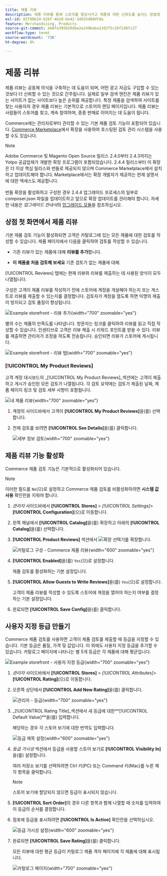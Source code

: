 ```yaml
---
title: 제품 리뷰
description: 제품 리뷰를 통해 스토어를 향상시키고 제품에 대한 신뢰도를 높이는 방법에 대해 알아보십시오.
exl-id: 82f96b24-626f-4b2d-be42-3d655d08dfda
feature: Merchandising, Products
source-git-commit: eb0fe395020dbe2e2496aba13d2f5c2bf2d0fc27
workflow-type: tm+mt
source-wordcount: '736'
ht-degree: 0%

---
```


# 제품 리뷰

제품 리뷰는 공동체 의식을 구축하는 데 도움이 되며, 어떤 광고 자금도 구입할 수 있는 것보다 더 신뢰할 수 있는 것으로 간주됩니다. 실제로 일부 검색 엔진은 제품 리뷰가 있는 사이트가 없는 사이트보다 높은 순위를 제공합니다. 특정 제품을 검색하여 사이트를 찾는 사용자의 경우 제품 리뷰는 기본적으로 스토어의 랜딩 페이지입니다. 제품 리뷰는 사람들이 스토어를 찾고, 계속 참여하며, 종종 판매로 이어지는 데 도움이 됩니다.

Commerce에는 관리자로부터 관리할 수 있는 기본 제품 검토 기능이 포함되어 있습니다. [Commerce Marketplace](../getting-started/commerce-marketplace.md)에서 확장을 사용하여 호스팅된 검토 관리 시스템을 사용할 수도 있습니다.

>[!NOTE]
>
>Adobe Commerce 및 Magento Open Source 릴리스 2.4.0부터 2.4.3까지는 Yotpo 공급업체가 개발한 확장 프로그램이 포함되었습니다. 2.4.4 릴리스부터 이 확장은 더 이상 핵심 릴리스와 번들로 제공되지 않으며 Commerce Marketplace에서 설치하고 업데이트해야 합니다. Marketplace에서는 확장 개발자가 제공하는 현재 설명서에 대한 액세스도 제공합니다.
><br><br>
>번들 확장을 활성화하고 구성한 경우 2.4.4 업그레이드 프로세스의 일부로 composer.json 파일을 업데이트하고 앞으로 확장 업데이트를 관리해야 합니다. 자세한 내용은 _업그레이드 안내서_&#x200B;의 [업그레이드 모듈](https://experienceleague.adobe.com/docs/commerce-operations/upgrade-guide/modules/upgrade.html)을 참조하십시오.

## 상점 첫 화면에서 제품 리뷰

기본 제품 검토 기능이 활성화되면 고객은 카탈로그에 있는 모든 제품에 대한 검토를 작성할 수 있습니다. 제품 페이지에서 다음을 클릭하여 검토를 작성할 수 있습니다.

- 기존 리뷰가 있는 제품에 대해 **리뷰를 추가**&#x200B;합니다.

- **이 제품을 처음 검토해 보세요** 기존 검토가 없는 제품에 대해.

[!UICONTROL Reviews] 탭에는 현재 리뷰와 리뷰를 제출하는 데 사용된 양식이 모두 나열됩니다.

구성은 고객이 제품 리뷰를 작성하기 전에 스토어에 계정을 개설해야 하는지 또는 게스트로 리뷰를 제출할 수 있는지를 결정합니다. 검토자가 계정을 열도록 하면 익명의 제출이 방지되고 검토 품질이 향상됩니다.

![Example storefront - 리뷰 추가](./assets/storefront-review-this-product.png){width="700" zoomable="yes"}

별의 수는 제품의 만족도를 나타냅니다. 방문자는 링크를 클릭하여 리뷰를 읽고 직접 작성할 수 있습니다. 인센티브로 고객은 리뷰 제출 시 리워드 포인트를 받을 수 있다. 리뷰를 제출하면 관리자가 조정을 하도록 전송됩니다. 승인되면 리뷰가 스토어에 게시됩니다.

![Example storefront - 리뷰 탭](./assets/storefront-reviews-tab.png){width="700" zoomable="yes"}

### [!UICONTROL My Product Reviews]

고객 계정 대시보드의 _[!UICONTROL My Product Reviews]_섹션에는 고객이 제출하고 게시가 승인된 모든 검토가 나열됩니다. 각 검토 요약에는 검토가 제출된 날짜, 제품 페이지 링크 및 검토 세부 사항이 포함됩니다.

![내 제품 리뷰](./assets/account-dashboard-my-product-reviews.png){width="700" zoomable="yes"}

1. 계정의 사이드바에서 고객이 **[!UICONTROL My Product Reviews]**&#x200B;을(를) 선택합니다.

1. 전체 검토를 보려면 **[!UICONTROL See Details]**&#x200B;을(를) 클릭합니다.

   ![세부 정보 검토](./assets/account-dashboard-my-product-reviews-details.png){width="700" zoomable="yes"}

## 제품 리뷰 기능 활성화

Commerce 제품 검토 기능은 기본적으로 활성화되어 있습니다.

>[!NOTE]
>
>이러한 필드를 `No`(으)로 설정하고 Commerce 제품 검토를 비활성화하려면 **시스템 값 사용** 확인란을 지워야 합니다.

1. _관리자_ 사이드바에서 **[!UICONTROL Stores]** > _[!UICONTROL Settings]_>**[!UICONTROL Configuration]**(으)로 이동합니다.

1. 왼쪽 패널에서 **[!UICONTROL Catalog]**&#x200B;을(를) 확장하고 아래의 **[!UICONTROL Catalog]**&#x200B;을(를) 선택합니다.

1. **[!UICONTROL Product Reviews]** 섹션에서 ![확장 선택기](../assets/icon-display-expand.png)를 확장합니다.

   ![카탈로그 구성 - Commerce 제품 리뷰](../configuration-reference/catalog/assets/catalog-product-reviews.png){width="600" zoomable="yes"}

1. **[!UICONTROL Enabled]**&#x200B;을(를) `Yes`(으)로 설정합니다.

   제품 검토를 활성화하는 기본 설정입니다.

1. **[!UICONTROL Allow Guests to Write Reviews]**&#x200B;을(를) `Yes`(으)로 설정합니다.

   고객이 제품 리뷰를 작성할 수 있도록 스토어에 계정을 열어야 하는지 여부를 결정하는 기본 설정입니다.

1. 완료되면 **[!UICONTROL Save Config]**&#x200B;을(를) 클릭합니다.

## 사용자 지정 등급 만들기

Commerce 제품 검토를 사용하면 고객이 제품 검토를 제출할 때 등급을 지정할 수 있습니다. 기본 등급은 품질, 가격 및 값입니다. 이 외에도 사용자 지정 등급을 추가할 수 있습니다. 카탈로그 페이지에 나타나는 별 5개 등급은 각 제품에 대해 평균입니다.

![Example storefront - 사용자 지정 등급](./assets/attribute-custom-ratings-review.png){width="700" zoomable="yes"}

1. _관리자_ 사이드바에서 **[!UICONTROL Stores]** > _[!UICONTROL Attributes]_>**[!UICONTROL Rating]**(으)로 이동합니다.

1. 오른쪽 상단에서 **[!UICONTROL Add New Rating]**&#x200B;을(를) 클릭합니다.

   ![관리자 - 등급](./assets/product-reviews-rating.png){width="700" zoomable="yes"}

1. _[!UICONTROL Rating Title]_섹션에서 새 등급에 대한&#x200B;**[!UICONTROL Default Value]**을(를) 입력합니다.

   해당하는 경우 각 스토어 보기에 대한 번역도 입력합니다.

   ![등급 제목 설정](./assets/product-rating-title.png){width="600" zoomable="yes"}

1. _등급 가시성_ 섹션에서 등급을 사용할 스토어 보기로 **[!UICONTROL Visibility In]**&#x200B;을(를) 설정합니다.

   여러 저장소 보기를 선택하려면 Ctrl 키(PC) 또는 Command 키(Mac)를 누른 채 각 항목을 클릭합니다.

   >[!NOTE]
   >
   >스토어 보기에 할당되지 않으면 등급이 표시되지 않습니다.

1. **[!UICONTROL Sort Order]**&#x200B;의 경우 다른 항목과 함께 나열할 때 숫자를 입력하여 이 등급의 순서를 결정합니다.

1. 점포에 등급을 표시하려면 **[!UICONTROL Is Active]** 확인란을 선택하십시오.

   ![등급 가시성 설정](./assets/product-rating-visibility.png){width="600" zoomable="yes"}

1. 완료되면 **[!UICONTROL Save Rating]**&#x200B;을(를) 클릭합니다.

   모든 리뷰에 대한 평균 등급이 카탈로그 제품 격자 페이지에 각 제품에 대해 표시됩니다.

   ![카탈로그 페이지](./assets/catalog-rating-page.png){width="700" zoomable="yes"}
